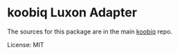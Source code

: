 koobiq Luxon Adapter
=======

The sources for this package are in the main [koobiq](https://github.com/koobiq/angular-components) repo.

License: MIT
